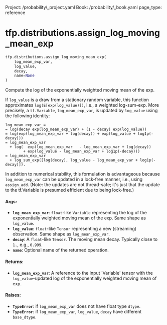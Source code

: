 Project: /probability/_project.yaml
Book: /probability/_book.yaml
page_type: reference
<div itemscope itemtype="http://developers.google.com/ReferenceObject">
<meta itemprop="name" content="tfp.distributions.assign_log_moving_mean_exp" />
</div>

# tfp.distributions.assign_log_moving_mean_exp

``` python
tfp.distributions.assign_log_moving_mean_exp(
    log_mean_exp_var,
    log_value,
    decay,
    name=None
)
```

Compute the log of the exponentially weighted moving mean of the exp.

If `log_value` is a draw from a stationary random variable, this function
approximates `log(E[exp(log_value)])`, i.e., a weighted log-sum-exp. More
precisely, a `tf.Variable`, `log_mean_exp_var`, is updated by `log_value`
using the following identity:

```none
log_mean_exp_var =
= log(decay exp(log_mean_exp_var) + (1 - decay) exp(log_value))
= log(exp(log_mean_exp_var + log(decay)) + exp(log_value + log1p(-decay)))
= log_mean_exp_var
  + log(  exp(log_mean_exp_var   - log_mean_exp_var + log(decay))
        + exp(log_value - log_mean_exp_var + log1p(-decay)))
= log_mean_exp_var
  + log_sum_exp([log(decay), log_value - log_mean_exp_var + log1p(-decay)]).
```

In addition to numerical stability, this formulation is advantageous because
`log_mean_exp_var` can be updated in a lock-free manner, i.e., using
`assign_add`. (Note: the updates are not thread-safe; it's just that the
update to the tf.Variable is presumed efficient due to being lock-free.)

#### Args:

* <b>`log_mean_exp_var`</b>: `float`-like `Variable` representing the log of the
    exponentially weighted moving mean of the exp. Same shape as `log_value`.
* <b>`log_value`</b>: `float`-like `Tensor` representing a new (streaming) observation.
    Same shape as `log_mean_exp_var`.
* <b>`decay`</b>: A `float`-like `Tensor`. The moving mean decay. Typically close to
    `1.`, e.g., `0.999`.
* <b>`name`</b>: Optional name of the returned operation.


#### Returns:

* <b>`log_mean_exp_var`</b>: A reference to the input 'Variable' tensor with the
    `log_value`-updated log of the exponentially weighted moving mean of exp.


#### Raises:

* <b>`TypeError`</b>: if `log_mean_exp_var` does not have float type `dtype`.
* <b>`TypeError`</b>: if `log_mean_exp_var`, `log_value`, `decay` have different
    `base_dtype`.